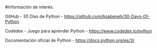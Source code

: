 #Información de interés.

GitHub - 30 Días de Python - https://github.com/Asabeneh/30-Days-Of-Python

Codédex - Juego para aprender Python - https://www.codedex.io/python

Documentación oficial de Python -  https://docs.python.org/es/3/


